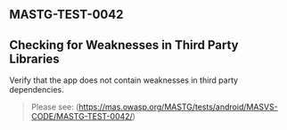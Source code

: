 ##  MASTG-TEST-0042

## Checking for Weaknesses in Third Party Libraries

Verify that the app does not contain weaknesses in third party dependencies.

> Please see: (https://mas.owasp.org/MASTG/tests/android/MASVS-CODE/MASTG-TEST-0042/)